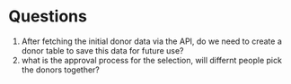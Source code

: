 # Questions

1. After fetching the initial donor data via the API, do we need to create a donor table to save this data for future use?
2. what is the approval process for the selection, will differnt people pick the donors together?
